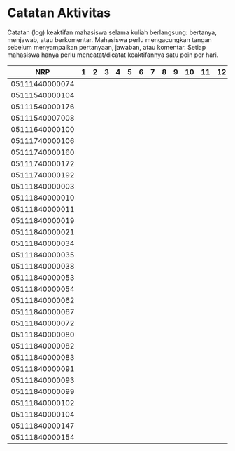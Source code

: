 # Catatan Aktivitas
Catatan (log) keaktifan mahasiswa selama kuliah berlangsung: bertanya, menjawab, atau berkomentar. Mahasiswa perlu mengacungkan tangan sebelum menyampaikan pertanyaan, jawaban, atau komentar. Setiap mahasiswa hanya perlu mencatat/dicatat keaktifannya satu poin per hari.

| NRP            | 1 | 2 | 3 | 4 | 5 | 6 | 7 | 8 | 9 | 10 | 11 | 12 | 13 | 14 | 15 | 16 |
|----------------|---|---|---|---|---|---|---|---|---|----|----|----|----|----|----|----|
| 05111440000074 |   |   |   |   |   |   |   |   |   |    |    |    |    |    |    |    |
| 05111540000104 |   |   |   |   |   |   |   |   |   |    |    |    |    |    |    |    |
| 05111540000176 |   |   |   |   |   |   |   |   |   |    |    |    |    |    |    |    |
| 05111540007008 |   |   |   |   |   |   |   |   |   |    |    |    |    |    |    |    |
| 05111640000100 |   |   |   |   |   |   |   |   |   |    |    |    |    |    |    |    |
| 05111740000106 |   |   |   |   |   |   |   |   |   |    |    |    |    |    |    |    |
| 05111740000160 |   |   |   |   |   |   |   |   |   |    |    |    |    |    |    |    |
| 05111740000172 |   |   |   |   |   |   |   |   |   |    |    |    |    |    |    |    |
| 05111740000192 |   |   |   |   |   |   |   |   |   |    |    |    |    |    |    |    |
| 05111840000003 |   |   |   |   |   |   |   |   |   |    |    |    |    |    |    |    |
| 05111840000010 |   |   |   |   |   |   |   |   |   |    |    |    |    |    |    |    |
| 05111840000011 |   |   |   |   |   |   |   |   |   |    |    |    |    |    |    |    |
| 05111840000019 |   |   |   |   |   |   |   |   |   |    |    |    |    |    |    |    |
| 05111840000021 |   |   |   |   |   |   |   |   |   |    |    |    |    |    |    |    |
| 05111840000034 |   |   |   |   |   |   |   |   |   |    |    |    |    |    |    |    |
| 05111840000035 |   |   |   |   |   |   |   |   |   |    |    |    |    |    |    |    |
| 05111840000038 |   |   |   |   |   |   |   |   |   |    |    |    |    |    |    |    |
| 05111840000053 |   |   |   |   |   |   |   |   |   |    |    |    |    |    |    |    |
| 05111840000054 |   |   |   |   |   |   |   |   |   |    |    |    |    |    |    |    |
| 05111840000062 |   |   |   |   |   |   |   |   |   |    |    |    |    |    |    |    |
| 05111840000067 |   |   |   |   |   |   |   |   |   |    |    |    |    |    |    |    |
| 05111840000072 |   |   |   |   |   |   |   |   |   |    |    |    |    |    |    |    |
| 05111840000080 |   |   |   |   |   |   |   |   |   |    |    |    |    |    |    |    |
| 05111840000082 |   |   |   |   |   |   |   |   |   |    |    |    |    |    |    |    |
| 05111840000083 |   |   |   |   |   |   |   |   |   |    |    |    |    |    |    |    |
| 05111840000091 |   |   |   |   |   |   |   |   |   |    |    |    |    |    |    |    |
| 05111840000093 |   |   |   |   |   |   |   |   |   |    |    |    |    |    |    |    |
| 05111840000099 |   |   |   |   |   |   |   |   |   |    |    |    |    |    |    |    |
| 05111840000102 |   |   |   |   |   |   |   |   |   |    |    |    |    |    |    |    |
| 05111840000104 |   |   |   |   |   |   |   |   |   |    |    |    |    |    |    |    |
| 05111840000147 |   |   |   |   |   |   |   |   |   |    |    |    |    |    |    |    |
| 05111840000154 |   |   |   |   |   |   |   |   |   |    |    |    |    |    |    |    |
